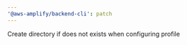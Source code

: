 ```yaml
---
'@aws-amplify/backend-cli': patch
---
```


Create directory if does not exists when configuring profile
